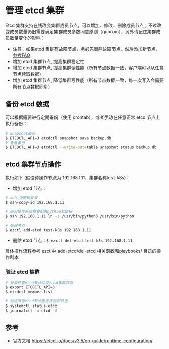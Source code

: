 # 管理 etcd 集群

Etcd 集群支持在线改变集群成员节点，可以增加、修改、删除成员节点；不过改变成员数量仍旧需要满足集群成员多数同意原则（quorum），另外请记住集群成员数量变化的影响：

- 注意：如果etcd 集群有故障节点，务必先删除故障节点，然后添加新节点，[参考FAQ](https://etcd.io/docs/v3.4.0/faq/)
- 增加 etcd 集群节点, 提高集群稳定性
- 增加 etcd 集群节点, 提高集群读性能（所有节点数据一致，客户端可以从任意节点读取数据）
- 增加 etcd 集群节点, 降低集群写性能（所有节点数据一致，每一次写入会需要所有节点数据同步）

## 备份 etcd 数据

可以根据需要进行定期备份（使用 crontab），或者手动在任意正常 etcd 节点上执行备份：

``` bash
# snapshot备份
$ ETCDCTL_API=3 etcdctl snapshot save backup.db
# 查看备份
$ ETCDCTL_API=3 etcdctl --write-out=table snapshot status backup.db
```

## etcd 集群节点操作

执行如下 (假设待操作节点为 192.168.1.11，集群名称test-k8s)：

- 增加 etcd 节点：

``` bash
# ssh 免密码登录
$ ssh-copy-id 192.168.1.11

# 部分操作系统需要配置python软链接
$ ssh 192.168.1.11 ln -s /usr/bin/python3 /usr/bin/python

# 新增节点
$ ezctl add-etcd test-k8s 192.168.1.11
```

- 删除 etcd 节点：`$ ezctl del-etcd test-k8s 192.168.1.11`

具体操作流程参考 ezctl中 add-etcd/del-etcd 相关函数和playbooks/ 目录的操作剧本

### 验证 etcd 集群

``` bash
# 登录任意etcd节点验证etcd集群状态
$ export ETCDCTL_API=3 
$ etcdctl member list

# 验证所有etcd节点服务状态和日志
$ systemctl status etcd
$ journalctl -u etcd -f
```

## 参考

- 官方文档 https://etcd.io/docs/v3.5/op-guide/runtime-configuration/ 
